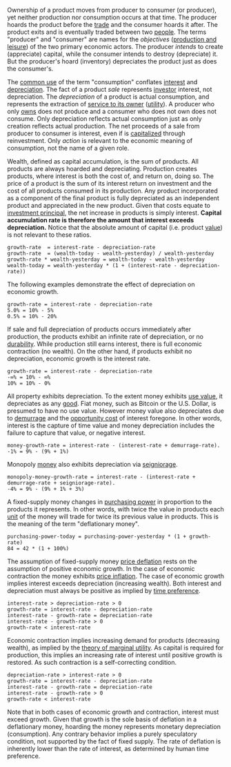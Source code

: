 Ownership of a product moves from producer to consumer (or producer), yet neither production nor consumption occurs at that time. The producer hoards the product before the [trade](Glossary#trade) and the consumer hoards it after. The product exits and is eventually traded between two [people](Glossary#person). The terms "producer" and "consumer" are names for the *objectives* ([production and leisure](https://mises.org/library/man-economy-and-state-power-and-market/html/p/926)) of the two primary economic actors. The producer *intends* to create (appreciate) capital, while the consumer intends to destroy (depreciate) it. But the producer's hoard (inventory) depreciates the product just as does the consumer's.

The [common use](https://en.wikipedia.org/wiki/Consumption_(economics)) of the term "consumption" conflates [interest](https://en.wikipedia.org/wiki/Interest#Economics) and [depreciation](https://en.wikipedia.org/wiki/Depreciation_(economics)). The fact of a product *sale* represents [investor](Glossary#lend) interest, not depreciation. The *depreciation* of a product is actual consumption, and represents the extraction of [service to its owner](https://mises.org/library/man-economy-and-state-power-and-market/html/p/974) ([utility](Glossary#utility)). A producer who only [owns](Glossary#own) does not produce and a consumer who does not own does not consume. Only depreciation reflects actual consumption just as only creation reflects actual production. The net proceeds of a sale from producer to consumer is interest, even if is [capitalized](https://en.wikipedia.org/wiki/Capital_expenditure) through reinvestment. Only *action* is relevant to the economic meaning of consumption, not the name of a given role.

Wealth, defined as capital accumulation, is the sum of products. All products are always hoarded and depreciating. Production creates products, where interest is both the cost of, and return on, doing so. The price of a product is the sum of its interest return on investment and the cost of all products consumed in its production. Any product incorporated as a component of the final product is fully depreciated as an independent product and appreciated in the new product. Given that costs equate to [investment principal](https://en.wikipedia.org/wiki/Bond_(finance)#Principal), the net increase in products is simply interest. **Capital accumulation rate is therefore the amount that interest exceeds depreciation.** Notice that the absolute amount of capital (i.e. product [value](Glossary#value)) is not relevant to these ratios. 
```
growth-rate  = interest-rate - depreciation-rate
growth-rate  = (wealth-today - wealth-yesterday) / wealth-yesterday
growth-rate * wealth-yesterday = wealth-today - wealth-yesterday
wealth-today = wealth-yesterday * (1 + (interest-rate - depreciation-rate))
```
The following examples demonstrate the effect of depreciation on economic growth.
```
growth-rate = interest-rate - depreciation-rate
5.0% = 10% - 5%
0.5% = 10% - 20%
```
If sale and full depreciation of products occurs immediately after production, the products exhibit an infinite rate of depreciation, or no [durability](https://en.wikipedia.org/wiki/Durable_good). While production still earns interest, there is full economic contraction (no wealth). On the other hand, if products exhibit no depreciation, economic growth is the interest rate.
```
growth-rate = interest-rate - depreciation-rate
-∞% = 10% - ∞%
10% = 10% - 0%
```
All property exhibits depreciation. To the extent money exhibits [use value](https://en.wikipedia.org/wiki/Use_value), it depreciates as any [good](https://en.wikipedia.org/wiki/Goods). Fiat money, such as Bitcoin or the U.S. Dollar, is presumed to have no use value. However money value also depreciates due to [demurrage](https://en.wikipedia.org/wiki/Demurrage_(currency)) and the [opportunity cost](https://en.wikipedia.org/wiki/Opportunity_cost) of interest foregone. In other words, interest is the capture of time value and money depreciation includes the failure to capture that value, or negative interest.
```
money-growth-rate = interest-rate - (interest-rate + demurrage-rate).
-1% = 9% - (9% + 1%)
```
Monopoly [money](Money-Taxonomy) also exhibits depreciation via [seigniorage](https://en.wikipedia.org/wiki/Seigniorage).
```
monopoly-money-growth-rate = interest-rate - (interest-rate + demurrage-rate + seigniorage-rate).
-4% = 9% - (9% + 1% + 3%)
```
A fixed-supply money changes in [purchasing power](https://en.wikipedia.org/wiki/Purchasing_power) in proportion to the products it represents. In other words, with twice the value in products each [unit](Glossary#unit) of the money will trade for twice its previous value in products. This is the meaning of the term "deflationary money".
```
purchasing-power-today = purchasing-power-yesterday * (1 + growth-rate)
84 = 42 * (1 + 100%)
```
The assumption of fixed-supply money [price deflation](https://en.wikipedia.org/wiki/Deflation) rests on the assumption of positive economic growth. In the case of economic contraction the money exhibits [price inflation](https://en.wikipedia.org/wiki/Inflation). The case of economic growth implies interest exceeds depreciation (increasing wealth). Both interest and depreciation must always be positive as implied by [time preference](https://en.wikipedia.org/wiki/Time_preference).
```
interest-rate > depreciation-rate > 0
growth-rate = interest-rate - depreciation-rate
interest-rate - growth-rate = depreciation-rate
interest-rate - growth-rate > 0
growth-rate < interest-rate
```
Economic contraction implies increasing demand for products (decreasing wealth), as implied by the [theory of marginal utility](https://en.wikipedia.org/wiki/Marginal_utility). As capital is required for production, this implies an increasing rate of interest until positive growth is restored. As such contraction is a self-correcting condition.
```
depreciation-rate > interest-rate > 0
growth-rate = interest-rate - depreciation-rate
interest-rate - growth-rate = depreciation-rate
interest-rate - growth-rate > 0
growth-rate < interest-rate
```
Note that in both cases of economic growth and contraction, interest must exceed growth. Given that growth is the sole basis of deflation in a deflationary money, hoarding the money represents monetary depreciation (consumption). Any contrary behavior implies a purely speculatory condition, not supported by the fact of fixed supply. The rate of deflation is inherently lower than the rate of interest, as determined by human time preference.